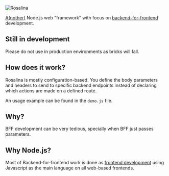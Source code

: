 ![Rosalina](http://i.imgur.com/ZrIgvbN.png?1)

[A(nother)](https://cdn.shopify.com/s/files/1/0533/2089/files/javascript-frameworks-days.png?18059098111826468152) Node.js web "framework" with focus on [backend-for-frontend](https://www.thoughtworks.com/insights/blog/bff-soundcloud) development.

## Still in development
Please do not use in production environments as bricks will fall.

## How does it work?
Rosalina is mostly configuration-based. You define the body parameters and
headers to send to specific backend endpoints instead of declaring which actions
are made on a defined route.

An usage example can be found in the `demo.js` file.

## Why?
BFF development can be very tedious, specially when BFF just passes parameters.

## Why Node.js?
Most of Backend-for-frontend work is done as
[frontend development](http://samnewman.io/patterns/architectural/bff/) using
Javascript as the main language on all web-based frontends.
